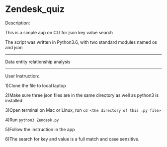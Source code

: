# Zendesk_quiz

Description:

This is a simple app on CLI for json key value search

The script was written in Python3.6, with two standard modules named os and json

-------------------------------------------------------------------------------------------------

Data entity relationship analysis





--------------------------------------------------------------------------------------------------

User Instruction:

1)Clone the file to local laptop

2)Make sure three json files are in the same directory as well as python3 is installed

3)Open terminal on Mac or Linux, run `cd <the directory of this .py file>`

4)Run `python3 Zendesk.py`

5)Follow the instruction in the app

6)The search for key and value is a full match and case sensitive.
